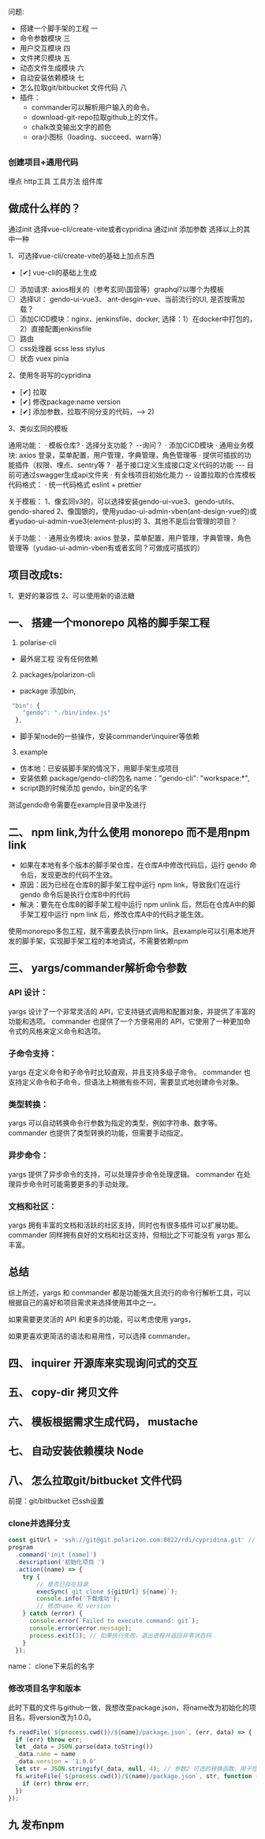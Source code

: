 问题:
- 搭建一个脚手架的工程 一
- 命令参数模块 三
- 用户交互模块 四
- 文件拷贝模块 五
- 动态文件生成模块 六
- 自动安装依赖模块 七
- 怎么拉取git/bitbucket 文件代码 八
- 插件：
  - commander可以解析用户输入的命令。
  - download-git-repo拉取github上的文件。
  - chalk改变输出文字的颜色
  - ora小图标（loading、succeed、warn等）

## 
### 创建项目+通用代码
埋点
http工具
工具方法
组件库

## 做成什么样的？
通过init 选择vue-cli/create-vite或者cypridina
通过init 添加参数 选择以上的其中一种

1、可选择vue-cli/create-vite的基础上加点东西
- [✔] vue-cli的基础上生成
- [ ] 添加请求: axios相关的（参考玄同\国营等）graphql?以哪个为模板
- [ ] 选择UI： gendo-ui-vue3、 ant-desgin-vue、当前流行的UI, 是否按需加载？
- [ ] 添加CICD模块：nginx、jenkinsfile、docker, 选择：1）在docker中打包的，2）直接配置jenkinsfile
- [ ] 路由
- [ ] css处理器 scss less stylus
- [ ] 状态 vuex pinia

2、使用冬哥写的cypridina
- [✔] 拉取
- [✔] 修改package:name version
- [✔] 添加参数，拉取不同分支的代码，--> 2)

3、类似玄同的模板

通用功能：
· 模板仓库?
· 选择分支功能？ --询问？
· 添加CICD模块
· 通用业务模块: 
  axios 登录，菜单配置，用户管理，字典管理，角色管理等
· 提供可插拔的功能插件（权限、埋点、sentry等 ?
· 基于接口定义生成接口定义代码的功能 --- 目前可通过swagger生成api文件夹
· 有全栈项目初始化能力 -- 设置拉取的仓库模板
代码格式：
· 统一代码格式 eslint + prettier


关于模板：
1、像玄同v3的，可以选择安装gendo-ui-vue3、gendo-utils、gendo-shared
2、像国银的，使用yudao-ui-admin-vben(ant-design-vue的)或者yudao-ui-admin-vue3(element-plus)的
3、其他不是后台管理的项目？

关于功能：
· 通用业务模块: 
  axios 登录，菜单配置，用户管理，字典管理，角色管理等（yudao-ui-admin-vben有或者玄同？可做成可插拔的）


## 项目改成ts:
1、更好的兼容性
2、可以使用新的语法糖

## 一、 搭建一个monorepo 风格的脚手架工程
1. polarise-cli 
-  最外层工程 没有任何依赖
2.  packages/polarizon-cli 
-  package 添加bin,
```js
 "bin": {
    "gendo": "./bin/index.js"
  },
```
-  脚手架node的一些操作，安装commander\inquirer等依赖
3. example
- 仿本地：已安装脚手架的情况下，用脚手架生成项目
- 安装依赖 package/gendo-cli的包名 name："gendo-cli": "workspace:*",
- script跑的时候添加 gendo，bin定的名字

测试gendo命令需要在example目录中及进行

## 二、 npm link,为什么使用 monorepo 而不是用npm link
- 如果在本地有多个版本的脚手架仓库，在仓库A中修改代码后，运行 gendo 命令后，发现更改的代码不生效。
- 原因：因为已经在仓库B的脚手架工程中运行 npm link，导致我们在运行 gendo 命令后是执行仓库B中的代码
- 解决：要先在仓库B的脚手架工程中运行 npm unlink 后，然后在仓库A中的脚手架工程中运行 npm link 后，修改仓库A中的代码才能生效。

使用monorepo多包工程，就不需要去执行npm link。且example可以引用本地开发的脚手架，实现脚手架工程的本地调试，不需要依赖npm

## 三、 yargs/commander解析命令参数
### API 设计：
yargs 设计了一个非常灵活的 API，它支持链式调用和配置对象，并提供了丰富的功能和选项。
commander 也提供了一个方便易用的 API，它使用了一种更加命令式的风格来定义命令和选项。

### 子命令支持：
yargs 在定义命令和子命令时比较直观，并且支持多级子命令。
commander 也支持定义命令和子命令，但语法上稍微有些不同，需要显式地创建命令对象。

### 类型转换：
yargs 可以自动转换命令行参数为指定的类型，例如字符串、数字等。
commander 也提供了类型转换的功能，但需要手动指定。


### 异步命令：
yargs 提供了异步命令的支持，可以处理异步命令处理逻辑。
commander 在处理异步命令时可能需要更多的手动处理。

### 文档和社区：
yargs 拥有丰富的文档和活跃的社区支持，同时也有很多插件可以扩展功能。
commander 同样拥有良好的文档和社区支持，但相比之下可能没有 yargs 那么丰富。

## 总结
综上所述，yargs 和 commander 都是功能强大且流行的命令行解析工具，可以根据自己的喜好和项目需求来选择使用其中之一。

如果需要更灵活的 API 和更多的功能，可以考虑使用 yargs，

如果更喜欢更简洁的语法和易用性，可以选择 commander。
## 四、 inquirer 开源库来实现询问式的交互
## 五、 copy-dir 拷贝文件
## 六、 模板根据需求生成代码， mustache
## 七、 自动安装依赖模块 Node
## 八、 怎么拉取git/bitbucket 文件代码
前提：git/bitbucket 已ssh设置
### clone并选择分支
```js
const gitUrl = 'ssh://git@git.polarizon.com:8022/rdi/cypridina.git' // 模板地址
program
  .command('init [name]')
  .description('初始化项目 ')
  .action((name) => {
    try {
        // 是否已存在目录
        execSync(`git clone ${gitUrl} ${name}`);
        console.info('下载成功');
        // 修改name 和 version
    } catch (error) {
      console.error(`Failed to execute command: git`);
      console.error(error.message);
      process.exit(1); // 如果执行失败，退出进程并返回非零状态码
    }
  });
```
name： clone下来后的名字

### 修改项目名字和版本
此时下载的文件与github一致，我想改变package.json，将name改为初始化的项目名，将version改为1.0.0。
```js
fs.readFile(`${process.cwd()}/${name}/package.json`, (err, data) => {
  if (err) throw err;
  let _data = JSON.parse(data.toString())
  _data.name = name
  _data.version = '1.0.0'
  let str = JSON.stringify(_data, null, 4); // 参数2 可选的转换函数，用于控制生成的 JSON 字符串中每个属性的值，如果不需要可以传入 null。参数3： （数字）缩进空格数，可以是字符串
  fs.writeFile(`${process.cwd()}/${name}/package.json`, str, function (err) {
    if (err) throw err;
  })
});
```

## 九 发布npm